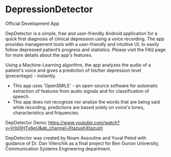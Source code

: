 # DepressionDetector
Official Development App


DepDetector is a simple, free and user-friendly Android application for a quick first diagnosis of clinical depression using a voice recording.
The app provides management tools with a user-friendly and intuitive UI, to easily follow depressed patient’s progress and statistics.
Please visit the FAQ page for more details about the app's features.

Using a Machine-Learning algorithm, the app analyzes the audio of a patient's voice and gives a prediction of his/her depression level (precentage) - instantly.
* This app uses 'OpenSMILE' - an open-source software for automatic extraction of features from audio signals and for classification of speech.
* This app does not recognize nor analize the words that are being said while recording. predictions are based solely on voice's tones, characteristics and friquencies.

DepDetector Demo: https://www.youtube.com/watch?v=Vrb0IHTx6eU&ab_channel=XtazushXtazush

DepDetector was created by Noam Assouline and Yuval Peled with guidance of Dr. Dan Vilenchik as a final project for Ben Gurion University, Communication Systems Engineering department.
